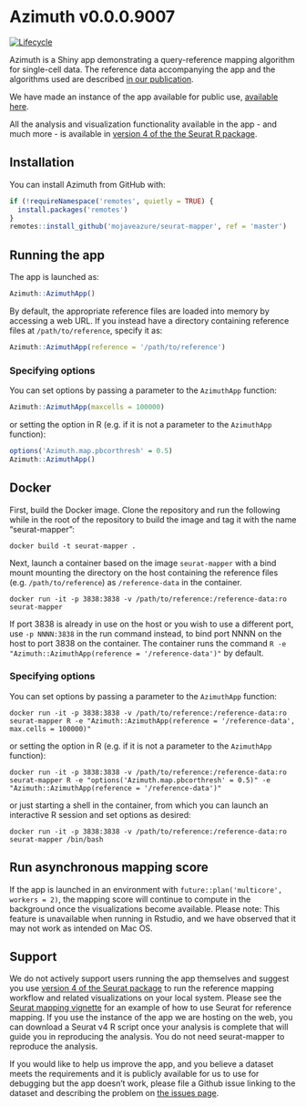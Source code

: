 
<!-- README.md is generated from README.Rmd. Please edit that file -->

# Azimuth v0.0.0.9007

<!-- badges: start -->

[![Lifecycle](https://img.shields.io/badge/lifecycle-experimental-orange.svg)](https://github.com/mojaveazure/seurat-mapper)
<!-- badges: end -->

Azimuth is a Shiny app demonstrating a query-reference mapping algorithm
for single-cell data. The reference data accompanying the app and the
algorithms used are described [in our
publication](Seurat%204%20biorxiv%20link).

We have made an instance of the app available for public use, [available
here](app%20landing%20page%20on%20lab%20website).

All the analysis and visualization functionality available in the app -
and much more - is available in [version 4 of the the Seurat R
package](Seurat4%20landing%20page%20on%20lab%20website).

## Installation

You can install Azimuth from GitHub with:

``` r
if (!requireNamespace('remotes', quietly = TRUE) {
  install.packages('remotes')
}
remotes::install_github('mojaveazure/seurat-mapper', ref = 'master')
```

## Running the app

The app is launched as:

``` r
Azimuth::AzimuthApp()
```

By default, the appropriate reference files are loaded into memory by
accessing a web URL. If you instead have a directory containing
reference files at `/path/to/reference`, specify it as:

``` r
Azimuth::AzimuthApp(reference = '/path/to/reference')
```

### Specifying options

You can set options by passing a parameter to the `AzimuthApp` function:

``` r
Azimuth::AzimuthApp(maxcells = 100000)
```

or setting the option in R (e.g. if it is not a parameter to the
`AzimuthApp` function):

``` r
options('Azimuth.map.pbcorthresh' = 0.5)
Azimuth::AzimuthApp()
```

## Docker

First, build the Docker image. Clone the repository and run the
following while in the root of the repository to build the image and tag
it with the name “seurat-mapper”:

    docker build -t seurat-mapper .

Next, launch a container based on the image `seurat-mapper` with a bind
mount mounting the directory on the host containing the reference files
(e.g. `/path/to/reference`) as `/reference-data` in the container.

    docker run -it -p 3838:3838 -v /path/to/reference:/reference-data:ro seurat-mapper

If port 3838 is already in use on the host or you wish to use a
different port, use `-p NNNN:3838` in the run command instead, to bind
port NNNN on the host to port 3838 on the container. The container runs
the command `R -e "Azimuth::AzimuthApp(reference = '/reference-data')"`
by default.

### Specifying options

You can set options by passing a parameter to the `AzimuthApp` function:

    docker run -it -p 3838:3838 -v /path/to/reference:/reference-data:ro seurat-mapper R -e "Azimuth::AzimuthApp(reference = '/reference-data', max.cells = 100000)"

or setting the option in R (e.g. if it is not a parameter to the
`AzimuthApp` function):

    docker run -it -p 3838:3838 -v /path/to/reference:/reference-data:ro seurat-mapper R -e "options('Azimuth.map.pbcorthresh' = 0.5)" -e "Azimuth::AzimuthApp(reference = '/reference-data')"

or just starting a shell in the container, from which you can launch an
interactive R session and set options as desired:

    docker run -it -p 3838:3838 -v /path/to/reference:/reference-data:ro seurat-mapper /bin/bash

## Run asynchronous mapping score

If the app is launched in an environment with `future::plan('multicore',
workers = 2)`, the mapping score will continue to compute in the
background once the visualizations become available. Please note: This
feature is unavailable when running in Rstudio, and we have observed
that it may not work as intended on Mac OS.

## Support

We do not actively support users running the app themselves and suggest
you use [version 4 of the Seurat
package](Seurat4%20landing%20page%20on%20lab%20website) to run the
reference mapping workflow and related visualizations on your local
system. Please see the [Seurat mapping vignette](link%20to%20vignette)
for an example of how to use Seurat for reference mapping. If you use
the instance of the app we are hosting on the web, you can download a
Seurat v4 R script once your analysis is complete that will guide you in
reproducing the analysis. You do not need seurat-mapper to reproduce the
analysis.

If you would like to help us improve the app, and you believe a dataset
meets the requirements and it is publicly available for us to use for
debugging but the app doesn’t work, please file a Github issue linking
to the dataset and describing the problem on [the issues
page](app%20repository%20issue%20page).
